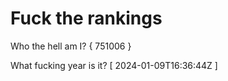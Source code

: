 # Fuck the rankings

Who the hell am I?
{ 751006 }

What fucking year is it?
[ 2024-01-09T16:36:44Z ]
